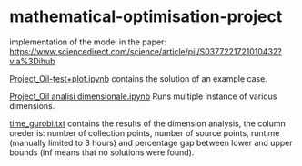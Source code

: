# mathematical-optimisation-project
implementation of the model in the paper:
https://www.sciencedirect.com/science/article/pii/S0377221721010432?via%3Dihub

[Project_Oil-test+plot.ipynb](https://github.com/dsancin/mathematical-optimisation-project/blob/main/Project_Oil-test%2Bplot.ipynb) contains the solution of an example case.

[Project_Oil analisi dimensionale.ipynb](https://github.com/dsancin/mathematical-optimisation-project/blob/main/Project_Oil%20analisi%20dimensionale.ipynb) Runs multiple instance of various dimensions.

[time_gurobi.txt](https://github.com/dsancin/mathematical-optimisation-project/blob/main/time_gurobi.txt) contains the results of the dimension analysis, the column oreder is: number of collection points, number of source points, runtime (manually limited to 3 hours) and percentage gap between lower and upper bounds (inf means that no solutions were found).
